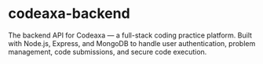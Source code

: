 # codeaxa-backend
The backend API for Codeaxa — a full-stack coding practice platform. Built with Node.js, Express, and MongoDB to handle user authentication, problem management, code submissions, and secure code execution.
